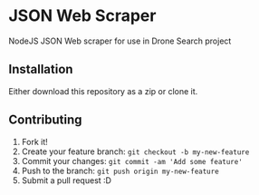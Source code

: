 # JSON Web Scraper
NodeJS JSON Web scraper for use in Drone Search project
## Installation
Either download this repository as a zip or clone it.
## Contributing
1. Fork it!
2. Create your feature branch: `git checkout -b my-new-feature`
3. Commit your changes: `git commit -am 'Add some feature'`
4. Push to the branch: `git push origin my-new-feature`
5. Submit a pull request :D

